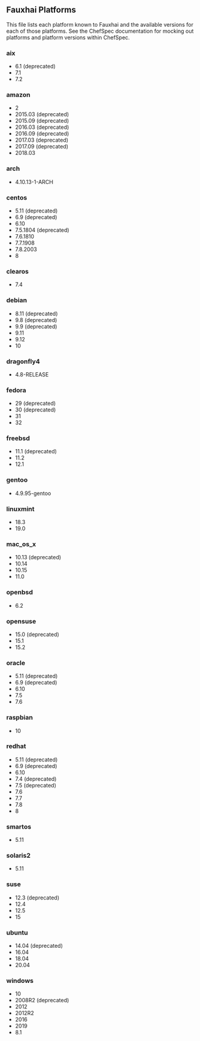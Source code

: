 ## Fauxhai Platforms

This file lists each platform known to Fauxhai and the available versions for each of those platforms. See the ChefSpec documentation for mocking out platforms and platform versions within ChefSpec.

### aix

- 6.1 (deprecated)
- 7.1
- 7.2

### amazon

- 2
- 2015.03 (deprecated)
- 2015.09 (deprecated)
- 2016.03 (deprecated)
- 2016.09 (deprecated)
- 2017.03 (deprecated)
- 2017.09 (deprecated)
- 2018.03

### arch

- 4.10.13-1-ARCH

### centos

- 5.11 (deprecated)
- 6.9 (deprecated)
- 6.10
- 7.5.1804 (deprecated)
- 7.6.1810
- 7.7.1908
- 7.8.2003
- 8

### clearos

- 7.4

### debian

- 8.11 (deprecated)
- 9.8 (deprecated)
- 9.9 (deprecated)
- 9.11
- 9.12
- 10

### dragonfly4

- 4.8-RELEASE

### fedora

- 29 (deprecated)
- 30 (deprecated)
- 31
- 32

### freebsd

- 11.1 (deprecated)
- 11.2
- 12.1

### gentoo

- 4.9.95-gentoo

### linuxmint

- 18.3
- 19.0

### mac_os_x

- 10.13 (deprecated)
- 10.14
- 10.15
- 11.0

### openbsd

- 6.2

### opensuse

- 15.0 (deprecated)
- 15.1
- 15.2

### oracle

- 5.11 (deprecated)
- 6.9 (deprecated)
- 6.10
- 7.5
- 7.6

### raspbian

- 10

### redhat

- 5.11 (deprecated)
- 6.9 (deprecated)
- 6.10
- 7.4 (deprecated)
- 7.5 (deprecated)
- 7.6
- 7.7
- 7.8
- 8

### smartos

- 5.11

### solaris2

- 5.11

### suse

- 12.3 (deprecated)
- 12.4
- 12.5
- 15

### ubuntu

- 14.04 (deprecated)
- 16.04
- 18.04
- 20.04

### windows

- 10
- 2008R2 (deprecated)
- 2012
- 2012R2
- 2016
- 2019
- 8.1
